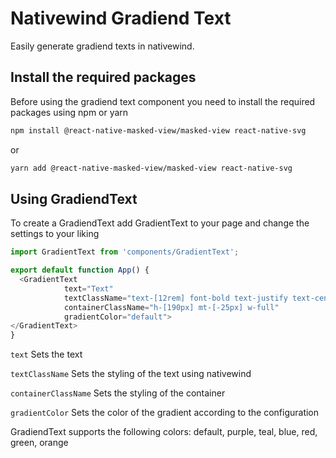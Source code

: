 # Nativewind Gradiend Text

Easily generate gradiend texts in nativewind.

## Install the required packages

Before using the gradiend text component you need to install the required packages using npm or yarn

```bash
npm install @react-native-masked-view/masked-view react-native-svg
```
or
```bash
yarn add @react-native-masked-view/masked-view react-native-svg
```
## Using GradiendText

To create a GradiendText add GradientText to your page and change the settings to your liking

```js
import GradientText from 'components/GradientText';

export default function App() {
  <GradientText
            text="Text"
            textClassName="text-[12rem] font-bold text-justify text-center"
            containerClassName="h-[190px] mt-[-25px] w-full"
            gradientColor="default">
</GradientText>
}
```

``` text ``` Sets the text

``` textClassName ``` Sets the styling of the text using nativewind

``` containerClassName ``` Sets the styling of the <Text> container

``` gradientColor ``` Sets the color of the gradient according to the configuration

GradiendText supports the following colors: default, purple, teal, blue, red, green, orange
